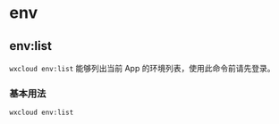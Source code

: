 # env

## env:list

`wxcloud env:list` 能够列出当前 App 的环境列表，使用此命令前请先登录。

### 基本用法

```bash:no-line-numbers
wxcloud env:list
```
